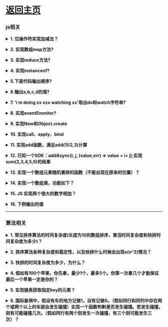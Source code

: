 # [返回主页](https://github.com/evenMai92/front-end-interview/blob/master/README.md)

### <b>js相关</b>
<b><details><summary>1. 位操作符实现加减法？</summary></b>
答案：
```javascript
function add(a, b) {
  let sum = 0;
  while (b) {
    sum = a ^ b;
    b = (a & b) << 1;
    a = sum;
  }
  return sum;
}
function minu(a, b) {
  let res = add(~b, 1);
  return add(a, res);
}
```
公司：字节跳动
</details>

<b><details><summary>2. 实现数组map方法?</summary></b>
答案：
```javascript
Array.prototype.map2 = function (callback) {
  let context = this;
  let res = [];
  context.forEach((item, i) => {
    res.push(callback(item, i, context));
  });
  return res;
}
```
公司：字节跳动
</details>

<b><details><summary>3. 实现reduce方法?</summary></b>
答案：
```javascript
Array.prototype.reduce2 = function (callback, arg) {
  let context = this;
  let res = arg;
  context.forEach((item, i) => {
    res = callback(res, item, i, context);
  });
  return res;
};
```
公司：字节跳动
</details>

<b><details><summary>4. 实现instanceof?</summary></b>
答案：
```javascript
function new_instance_of(leftVaule, rightVaule) {
  let rightProto = rightVaule.prototype; // 取右表达式的 prototype 值
  leftVaule = leftVaule.__proto__; // 取左表达式的__proto__值
  while (true) {
    if (leftVaule === null) {
      return false;
    }
    if (leftVaule === rightProto) {
      return true;
    }
    leftVaule = leftVaule.__proto__;
  }
}
```
公司：字节跳动
</details>

<b><details><summary>5.下面代码输出顺序?</summary></b>
题目与答案：
```javascript
const log = console.log;

log("script start"); // 顺序1

setTimeout((_) => {
  log("timeout 1"); // 顺序9
}, 0);

new Promise((resolve, reject) => {
  log("promise 1"); // 顺序2
  resolve();
}).then((_) => {
  log("callback 1 start"); // 顺序4
  setTimeout((_) => {
    log("timeout 2"); // 顺序10
  }, 0);

  new Promise((resolve, reject) => {
    log("promise 2"); // 顺序5
    resolve();
  }).then((_) => {
    log("callback 2 start"); // 顺序7
    setTimeout((_) => {
      log("timeout 3"); // 顺序11
    }, 0);
    log("callback 2 end"); // 顺序8
  });
  log("callback 1 end");  // 顺序6
});

log("script end"); // 顺序3
```
[详解](https://segmentfault.com/a/1190000016278115)

公司：字节跳动
</details>

<b><details><summary>6.输出a,b,c,d的值?</summary></b>
题目与答案：
```javascript
let obj = {
  'a': [
    'b',
    { 'c': 'd' }
  ]
};
let { a: [b, { c: d }] } = obj;
// 报错、'b'、报错、'd'（对象解构）
```
公司：腾讯
</details>

<b><details><summary>7. 'i m doing xx xxx watching xx'取出do和watch字符串?</summary></b>
答案：
```javascript
let str = 'i m doing xx xxx watching xx';
str.match(/\w+(?=ing)/g); // 正则前瞻 ["do", "watch"]
```
公司：腾讯
</details>

<b><details><summary>8. 实现eventEmmiter?</summary></b>
答案：
```javascript
export default class EventEmitter {
  constructor() {
    this._envents = {};
  }
  on(event, callback) {
    //监听event事件，触发时调用callback函数
    let callbacks = this._events[event] || [];
    callbacks.push(callback);
    this._events[event] = callbacks;
    return this;
  }
  off(event, callback) {
    //停止监听event事件
    let callbacks = this._events[event];
    this._events[event] =
      callbacks && callbacks.filter((fn) => fn !== callback);
    return this;
  }
  emit(...args) {
    //触发事件，并把参数传给事件的处理函数
    const event = args[0];
    const params = [].slice.call(args, 1);
    const callbacks = this._events[event];
    callbacks.forEach((fn) => fn.apply(params));
    return this;
  }
  once(event, callback) {
    //为事件注册单次监听器
    let wrapFanc = (...args) => {
      callback.apply(this.args);
      this.off(event, wrapFanc);
    };
    this.on(event, wrapFanc);
    return this;
  }
}
```
公司：微众，字节跳动
</details>

<b><details><summary>9. 实现New和Object.create</summary></b>
答案：
```javascript
// New的实现
function objectFactory() {
  let obj = new Object(),
    Constructor = [].shift.call(arguments);
  obj.__proto__ = Constructor.prototype;
  let ret = Constructor.apply(obj, arguments);
  return typeof ret === "object" ? ret : obj;
}
// Object.create()的实现
Object.myCreate = function (obj, properties)  {
  let F = function ()  {}
  F.prototype = obj
  if (properties) {
     Object.defineProperties(F, properties)
  }
  return new F()
}
```
</details>

<b><details><summary>10. 实现call、apply、bind</summary></b>
答案：
```javascript
Function.prototype.call2 = function (context) {
  var context = context || window;
  context.fn = this;

  var args = [];
  for (var i = 1, len = arguments.length; i < len; i++) {
    args.push("arguments[" + i + "]");
  }

  var result = eval("context.fn(" + args + ")");

  delete context.fn;
  return result;
};

Function.prototype.apply2 = function (context, arr) {
  var context = Object(context) || window;
  context.fn = this;

  var result;
  if (!arr) {
    result = context.fn();
  } else {
    var args = [];
    for (var i = 0, len = arr.length; i < len; i++) {
      args.push("arr[" + i + "]");
    }
    result = eval("context.fn(" + args + ")");
  }

  delete context.fn;
  return result;
};

Function.prototype.bind2 = function (context) {
  if (typeof this !== "function") {
    throw new Error(
      "Function.prototype.bind - what is trying to be bound is not callable"
    );
  }

  var self = this;
  var args = Array.prototype.slice.call(arguments, 1);
  var fNOP = function () {};

  var fbound = function () {
    self.apply(
      this instanceof self ? this : context,
      args.concat(Array.prototype.slice.call(arguments))
    );
  };

  fNOP.prototype = this.prototype;
  fbound.prototype = new fNOP();

  return fbound;
};
```
[详解](https://github.com/mqyqingfeng/Blog/issues/11)
</details>

<b><details><summary>11. 实现add函数，满足add(1)(2,3)计算</summary></b>
答案：
```javascript
function add() {
  let args = [...arguments];
  let curry = function () {
    return add.apply(null, [...args, ...arguments]);
  };
  curry.toString = () => {
    return args.reduce((a, b) => a + b);
  };
  return curry;
}
```
公司：字节跳动
</details>

<b><details><summary>12. 已知一个SDK：addAsync(i, j, (value,err) => value = i+ j);实现sum(2,3,4,5,6)的结果</summary></b>
答案：

公司：字节跳动
</details>

<b><details><summary>13. 实现一个数组元素随机重排的函数（不能出现在原来的位置）？</summary></b>
答案：
```javascript
function randomSort(arr) {
  let len = arr.length;
  const resArr = new Array(len);
  const getRandom = (i) => {
    // 随机取一个数
    var val = parseInt(Math.random() * len);
    // 如果取得数与数组下标相同或者取得数已经在resArr中已经有值（即坑已经被占），则重新取
    while(i === val || resArr[val]) {
      val = parseInt(Math.random() * len);
    }
    // 占坑
    resArr[val] = arr[i];
  }
  for(var i = 0; i < len; i++) {
    getRandom(i);
  }
  return resArr;
}
randomSort([2,3,5,6,7,1]);
```
公司：搜狐
</details>

<b><details><summary>14. 实现一个数组类，功能如下？</summary></b>
题目：
```javascript
var myArr = new MyArray();
console.log(myArr.length === 0);
myArr.push(1);
console.log(yArr.length === 1, myArr[0] === 1);
```
答案：
```javascript
function MyArray() {
  this.length = 0;
  this.push = function(val) {
    this[this.length] = val;
    this.length++; 
  }
}
```
公司：搜狐
</details>

<b><details><summary>15. JS 实现两个很大的数字相加？</summary></b>
答案
```javascript
function sumBigNumber(a, b) {
    var res = '',
        temp = 0;
    a = a.split('');
    b = b.split('');
    while (a.length || b.length || temp) {
        temp += ~~a.pop() + ~~b.pop();
        res = (temp % 10) + res;
        temp = temp > 9;
    }
    return res.replace(/^0+/, '');
}
var sum1 = '183653865213568326573265723657367865723567237365238138673263275632';
var sum2 = '38753623657326857326572635732657326157373586376523765723657234';
console.log(sumBigNumber(sum1,sum2));
```
[详解](https://www.jianshu.com/p/c9826b2c5ae0)

公司：金蝶科技
</details>

<b><details><summary>16. 下例输出的值</summary></b>
问题及答案
```javascript
function fun(n, k) {
  console.log(k);
  return {
    fun: function(m) {
      return fun(m, n);
    }
  }
}
var a = fun(0); // 输出 undefined
a.fun(1); // 输出 0
a.fun(2); // 输出 0
a.fun(3); // 输出 0
// 输出 undefined 0 1 2
var b = fun(0).fun(1).fun(2).fun(3);
```
公司：腾讯
</details>

***
### <b>算法相关</b>
<b><details><summary>1. 常见排序算法的时间复杂度(长度为10的数组排序，冒泡时间复杂度和快排时间复杂度为多少)？</summary></b>
答案：
| 排序算法     | 时间复杂度 | 空间复杂度 | 是否稳定 |
| :----:      | :----:     | :----:    | :----: |
|中序遍历二叉树|O（n）      |O（n）     | 是 |
|冒泡排序      |O（n2）     |O（1）     | 是 |
|选择排序	     |O（n2）     |O（1）	    | 不是|
|直接插入排序  |O（n2）     |O（1）	     |   是|
|归并排序	     | O(nlogn)   |O（n）	    | 是|
|快速排序	     | O(nlogn)   |O（logn）  |不是|
|堆排序	       | O(nlogn)   |O（1）	    |不是|
|希尔排序	     | O(nlogn)   |O（1）	    | 不是|
|计数排序	     | O(n+k)     |O(n+k)	    | 是|
|基数排序	     | O(N∗M)     |O(M)	      | 是|

所以冒泡为o(10^2)；快排为o(10log10)

公司：字节跳动
</details>

<b><details><summary>2. 排序算法各种复杂度和稳定性，以及快排什么时候会出现o(n^2)情况？</summary></b>
答案：复杂度与稳定性和上题一样；快排最快的情况是每次取到的值要么是最小要么是最大，这时候就出变成o(n^2);

公司：腾讯
</details>

<b><details><summary>3. 快排的时间复杂度为多少，为什么？</summary></b>
答案：
[详解](https://segmentfault.com/a/1190000020072884)

公司：腾讯
</details>

<b><details><summary>4. 假如有100个苹果，你先拿，最少1个，最多5个。你第一次拿几个才能保证最后一个苹果一定是你的？</summary></b>
分析：我们不妨逆向推理，如果只剩6个苹果，让对方先拿球，你一定能拿到第6个苹果．理由是：如果他拿1个，你拿5个；如果他拿2个，你拿4个；如果他拿3个，你拿3个；如果他拿4个，你拿2个；如果他拿5个，你拿1个．
我们再把100个苹果从后向前按组分开，6个苹果一组．100不能被6整除，这样就分成17组；第1组4个，后16组每组6个．3、这样先把第1组4个拿完，后16组每组都让对方先拿球，自己拿完剩下的．这样你就能拿到第16组的最后一个，即第100个苹果．

答：我先拿4个，他拿1～5中的n个，我拿6-n，依此类推，保证我能得到第100个苹果．

点评：本题属于典型的不会输的游戏，即如果所给的数除以6，有余数，先拿余数，再与对方拿的个数和是6，即可获胜，如果没有余数，就让对方先拿，自己再拿时与对方拿的个数和是6，自己一定获胜．

公司：字节跳动
</details>

<b><details><summary>5. 实现链表获取指定key的元素？</summary></b>
答案：
```javascript
function LinkedList() {
  var Node = function (element) {　　　　　　　　//新元素构造
      this.element = element;
      this.next = null;
  };
  this.head = null;

  this.append = function (element) {
      var node = new Node(element);　　　　　　　　//构造新的元素节点
      var current;
      if (this.head === null) {　　　　　　　　　　　　　//头节点为空时  当前结点作为头节点
          this.head = node;
      } else {
          current = this.head;　　　　　　　　　　　　　　
          while (current.next) {　　　　　　　　　　//遍历，直到节点的next为null时停止循环，当前节点为尾节点
              current = current.next;
          }
          current.next = node;　　　　　　　　　　　　//将尾节点指向新的元素，新元素作为尾节点
      }           
      length++;　　　　　　　　　　　　　　　　　　　　//更新链表长度
  };
  this.getValByKey = function (key) {
      var index = 0;
      var current = this.head;
      while (index != key && current) {
          index++;
          current = current.next;
      }
      return current ? current.element : -1;
  };
}
var list = new LinkedList();
list.append('s');
list.append('a');
list.append('c');
list.getValByKey(1) // a
list.getValByKey(4) // -1
```
公司：搜狐
</details>

<b><details><summary>6. 国际象棋中，假设有车的地方记做1，没有记做0。（假如同行和同列中存在两个或两个以上的车就会发生碰撞）实现一个函数判断是否发生碰撞。若发生碰撞，则有可能碰撞几次。（假如同行有两个则发生一次碰撞，有三个则可能发生三次）？</summary></b>

公司：腾讯
</details>